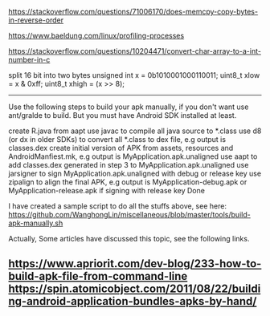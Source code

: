 https://stackoverflow.com/questions/71006170/does-memcpy-copy-bytes-in-reverse-order

https://www.baeldung.com/linux/profiling-processes

https://stackoverflow.com/questions/10204471/convert-char-array-to-a-int-number-in-c

split 16 bit into two bytes
unsigned int x = 0b1010001000110011;
uint8_t xlow = x & 0xff;
uint8_t xhigh = (x >> 8);

-------------------------------------------------------------------------------------------------------------------
Use the following steps to build your apk manually, if you don't want use ant/gralde to build. But you must have Android SDK installed at least.

create R.java from aapt
use javac to compile all java source to *.class
use d8 (or dx in older SDKs) to convert all *.class to dex file, e.g output is classes.dex
create initial version of APK from assets, resources and AndroidManfiest.mk, e.g output is MyApplication.apk.unaligned
use aapt to add classes.dex generated in step 3 to MyApplication.apk.unaligned
use jarsigner to sign MyApplication.apk.unaligned with debug or release key
use zipalign to align the final APK, e.g output is MyApplication-debug.apk or MyApplication-release.apk if signing with release key
Done

I have created a sample script to do all the stuffs above, see here:
https://github.com/WanghongLin/miscellaneous/blob/master/tools/build-apk-manually.sh

Actually, Some articles have discussed this topic, see the following links.

https://www.apriorit.com/dev-blog/233-how-to-build-apk-file-from-command-line
https://spin.atomicobject.com/2011/08/22/building-android-application-bundles-apks-by-hand/
-------------------------------------------------------------------------------------------------------------------
